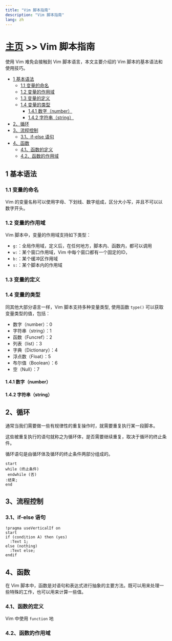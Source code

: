 ```yaml
---
title: "Vim 脚本指南"
description: "Vim 脚本指南"
lang: zh
---
```


# [主页](../) >> Vim 脚本指南

使用 Vim 难免会接触到 Vim 脚本语言，本文主要介绍的 Vim 脚本的基本语法和使用技巧。

<!-- vim-markdown-toc GFM -->

- [1 基本语法](#1-基本语法)
  - [1.1 变量的命名](#11-变量的命名)
  - [1.2 变量的作用域](#12-变量的作用域)
  - [1.3 变量的定义](#13-变量的定义)
  - [1.4 变量的类型](#14-变量的类型)
    - [1.4.1 数字（number）](#141-数字number)
    - [1.4.2 字符串（string）](#142-字符串string)
- [2、循环](#2循环)
- [3、流程控制](#3流程控制)
  - [3.1、if-else 语句](#31if-else-语句)
- [4、函数](#4函数)
  - [4.1、函数的定义](#41函数的定义)
  - [4.2、函数的作用域](#42函数的作用域)

<!-- vim-markdown-toc -->

## 1 基本语法

### 1.1 变量的命名

Vim 的变量名称可以使用字母、下划线、数字组成，区分大小写，并且不可以以数字开头。

### 1.2 变量的作用域

Vim 脚本中，变量的作用域支持如下类型：

- `g:`：全局作用域，定义后，在任何地方，脚本内、函数内，都可以调用
- `w:`：某个窗口作用域，Vim 中每个窗口都有一个固定的ID，
- `b:`：某个缓冲区作用域
- `s:`：某个脚本内的作用域

### 1.3 变量的定义


### 1.4 变量的类型

同其他大部分语言一样，Vim 脚本支持多种变量类型, 使用函数 `type()` 可以获取变量类型的值，包括：

- 数字（number）：0
- 字符串（string）：1
- 函数（Funcref）：2
- 列表（list）：3
- 字典（Dictionary）：4
- 浮点数（Float）：5
- 布尔值（Boolean）：6
- 空（Null）：7


#### 1.4.1 数字（number）

#### 1.4.2 字符串（string）


## 2、循环

通常当我们需要做一些有规律性的重复操作时，就需要重复执行某一段脚本。

这些被重复执行的语句就称之为循环体，是否需要继续重复，取决于循环的终止条件。

循环语句是由循环体及循环的终止条件两部分组成的。

```plantuml
start
while (终止条件)
 endwhile (否)
:结束;
end
```

## 3、流程控制

### 3.1、if-else 语句

```plantuml
!pragma useVerticalIf on
start
if (condition A) then (yes)
  :Text 1;
else (nothing)
  :Text else;
endif
```
## 4、函数

在 Vim 脚本中，函数是对语句和表达式进行抽象的主要方法。既可以用来处理一些特殊的工作，也可以用来计算一些值。

### 4.1、函数的定义

Vim 中使用 `function` 地

### 4.2、函数的作用域

